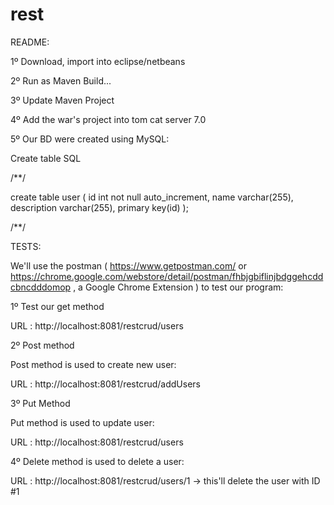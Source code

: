 # rest

README:

1º Download, import into eclipse/netbeans

2º Run as Maven Build... 

3º Update Maven Project

4º Add the war's project into tom cat server 7.0

5º Our BD were created using MySQL:

Create table SQL

/**/

create table user (
	id int not null auto_increment,
	name varchar(255),
  description varchar(255),
  primary key(id)
);

/**/

TESTS:

We'll use the postman ( https://www.getpostman.com/ or https://chrome.google.com/webstore/detail/postman/fhbjgbiflinjbdggehcddcbncdddomop , a Google Chrome Extension ) to test our program:

1º Test our get method

URL : http://localhost:8081/restcrud/users


2º Post method

 Post method is used to create new user:
 
URL : http://localhost:8081/restcrud/addUsers
 
 
3º Put Method

 Put method is used to update user:
 
URL : http://localhost:8081/restcrud/users
 
 
4º  Delete method is used to delete a user:
 
URL : http://localhost:8081/restcrud/users/1 -> this'll delete the user with ID #1
 
 
 
